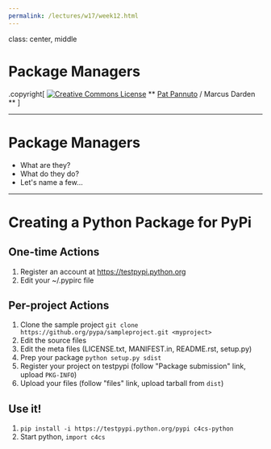```yaml
---
permalink: /lectures/w17/week12.html
---
```


class: center, middle

# Package Managers

.copyright[
<a rel="license" href="http://creativecommons.org/licenses/by/4.0/"><img alt="Creative Commons License" style="border-width:0" src="https://i.creativecommons.org/l/by/4.0/88x31.png" /></a>
** [Pat Pannuto](http://patpannuto.com) / Marcus Darden **
]


---


# Package Managers

* What are they?
* What do they do?
* Let's name a few...


---


# Creating a Python Package for PyPi

## One-time Actions

1. Register an account at https://testpypi.python.org
2. Edit your ~/.pypirc file

## Per-project Actions

1. Clone the sample project `git clone https://github.org/pypa/sampleproject.git <myproject>`
2. Edit the source files
3. Edit the meta files (LICENSE.txt, MANIFEST.in, README.rst, setup.py)
4. Prep your package `python setup.py sdist`
5. Register your project on testpypi (follow "Package submission" link, upload `PKG-INFO`)
6. Upload your files (follow "files" link, upload tarball from `dist`)

## Use it!

1. `pip install -i https://testpypi.python.org/pypi c4cs-python`
2. Start python, `import c4cs`

